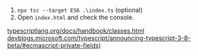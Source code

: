 1. `npx tsc --target ES6 .\index.ts` (optional)
2. Open `index.html` and check the console.


[typescriptlang.org/docs/handbook/classes.html](https://www.typescriptlang.org/docs/handbook/classes.html)
[devblogs.microsoft.com/typescript/announcing-typescript-3-8-beta/#ecmascript-private-fields)](https://devblogs.microsoft.com/typescript/announcing-typescript-3-8-beta/#ecmascript-private-fields)
